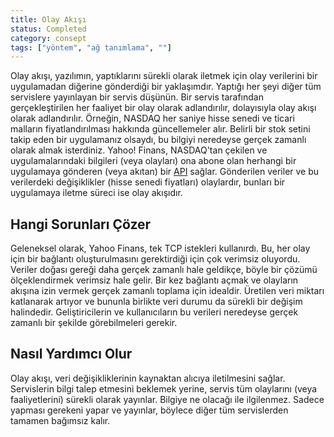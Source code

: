 ```yaml
---
title: Olay Akışı
status: Completed
category: consept
tags: ["yöntem", "ağ tanımlama", ""]
---
```


Olay akışı, yazılımın, yaptıklarını sürekli olarak iletmek için olay verilerini bir uygulamadan diğerine gönderdiği bir yaklaşımdır. Yaptığı her şeyi diğer tüm servislere yayınlayan bir servis düşünün. Bir servis tarafından gerçekleştirilen her faaliyet bir olay olarak adlandırılır, dolayısıyla olay akışı olarak adlandırılır. Örneğin, NASDAQ her saniye hisse senedi ve ticari malların fiyatlandırılması hakkında güncellemeler alır. Belirli bir stok setini takip eden bir uygulamanız olsaydı, bu bilgiyi neredeyse gerçek zamanlı olarak almak isterdiniz. Yahoo! Finans, NASDAQ'tan çekilen ve uygulamalarındaki bilgileri (veya olayları) ona abone olan herhangi bir uygulamaya gönderen (veya akıtan) bir [API](/application-programming-interface/) sağlar. Gönderilen veriler ve bu verilerdeki değişiklikler (hisse senedi fiyatları) olaylardır, bunları bir uygulamaya iletme süreci ise olay akışıdır.

## Hangi Sorunları Çözer

Geleneksel olarak, Yahoo Finans, tek TCP istekleri kullanırdı. Bu, her olay için bir bağlantı oluşturulmasını gerektirdiği için çok verimsiz oluyordu. Veriler doğası gereği daha gerçek zamanlı hale geldikçe, böyle bir çözümü ölçeklendirmek verimsiz hale gelir. Bir kez bağlantı açmak ve olayların akışına izin vermek gerçek zamanlı toplama için idealdir. Üretilen veri miktarı katlanarak artıyor ve bununla birlikte veri durumu da sürekli bir değişim halindedir. Geliştiricilerin ve kullanıcıların bu verileri neredeyse gerçek zamanlı bir şekilde görebilmeleri gerekir.

## Nasıl Yardımcı Olur

Olay akışı, veri değişikliklerinin kaynaktan alıcıya iletilmesini sağlar. Servislerin bilgi talep etmesini beklemek yerine, servis tüm olaylarını (veya faaliyetlerini) sürekli olarak yayınlar. Bilgiye ne olacağı ile ilgilenmez. Sadece yapması gerekeni yapar ve yayınlar, böylece diğer tüm servislerden tamamen bağımsız kalır.
